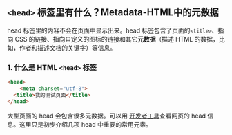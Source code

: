 ## `<head>` 标签里有什么？Metadata-HTML中的元数据

head 标签里的内容不会在页面中显示出来。head 标签包含了页面的`<title>`、指向 CSS 的链接、指向自定义的图标的链接和其它**元数据**（描述 HTML 的数据，比如，作者和描述文档的关键字）等信息。

### 1. 什么是 HTML `<head>` 标签

```html
<head>
	<meta charset="utf-8">
  <title>我的测试页面</title>
</head>
```

大型页面的 head 会包含很多元数据。可以用 [开发者工具](https://developer.mozilla.org/zh-CN/docs/Learn/Common_questions/What_are_browser_developer_tools#%E5%A6%82%E4%BD%95%E5%9C%A8%E6%B5%8F%E8%A7%88%E5%99%A8%E4%B8%AD%E6%89%93%E5%BC%80%E5%BC%80%E5%8F%91%E8%80%85%E5%B7%A5%E5%85%B7)查看网页的 head 信息。这里只是初步介绍几项 head 中重要的常用元素。

